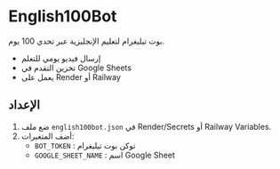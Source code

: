 # English100Bot

بوت تيليغرام لتعليم الإنجليزية عبر تحدي 100 يوم.
- إرسال فيديو يومي للتعلم
- تخزين التقدم في Google Sheets
- يعمل على Render أو Railway

## الإعداد

1. ضع ملف `english100bot.json` في Render/Secrets أو Railway Variables.
2. أضف المتغيرات:
   - `BOT_TOKEN` : توكن بوت تيليغرام
   - `GOOGLE_SHEET_NAME` : اسم Google Sheet

